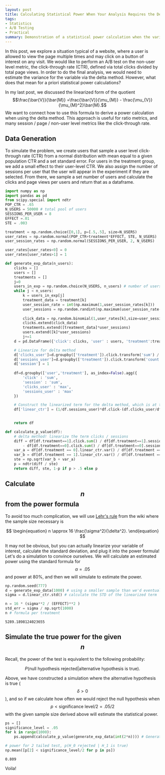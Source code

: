 ```yaml
---
layout: post
title: Calculating Statistical Power When Your Analysis Requires the Delta Method
tags:
- Statistics
- A/B Testing
- Practical
summary: Demonstration of a statistical power calculation when the variable in question requires the use of the delta method-- i.e., it is a ratio metric.
---
```


In this post, we explore a situation typical of a website, where a user is allowed to view the page multiple times and may click on a button of interest on any visit. We would like to perform an A/B test on the non-user level metric, the click-through rate (CTR), defined via  total clicks divided by total page views. In order to do the final analysis, we would need to estimate the variance for the variable via the delta method. However, what does that mean for a priori statistical power calculations?

In my last post, we discussed the linearized form of the quotient $$\frac{\bar{V}}{\bar{M}} =\frac{\bar{V}}{\mu_{M}} - \frac{\mu_{V}}{\mu_{M}^2}\bar{M}.$$ We want to connect how to use this formula to derive a power calculation when using the delta method. This approach is useful for ratio metrics, and many session / page / non-user level metrics like the click-through rate.


## Data Generation

To simulate the problem, we create users that sample a user level click-through rate (CTR) from a normal distribution with mean equal to a given population CTR and a set standard error. For users in the treatment group, we add a small effect to their user-level CTR. We also assign the number of sessions per user that the user will appear in the experiment if they are selected. From there, we sample a set number of users and calculate the clicks and page views per users and return that as a dataframe.

```python
import numpy as np
import pandas as pd
from scipy.special import ndtr
POP_CTR = .65
N_USERS = 50000 # total pool of users
SESSIONS_PER_USER = 8
EFFECT =.01
STE = .003

treatment = np.random.choice([0,1], p=[.5,.5], size=N_USERS)
user_rates = np.random.normal(POP_CTR+treatment*EFFECT, STE, N_USERS)
user_session_rates = np.random.normal(SESSIONS_PER_USER, 2, N_USERS)

user_rates[user_rates<0] = 0
user_rates[user_rates>1] = 1

def generate_exp_data(n_users):
    clicks = []
    users = []
    treatments = []
    j=0
    users_in_exp = np.random.choice(N_USERS, n_users) # number of users in the experiment
    while j < n_users:
        k = users_in_exp[j]
        treatment_data = treatment[k]
        user_session_rate = int(np.maximum(1,user_session_rates[k]))
        user_sessions = np.random.randint(np.maximum(user_session_rate-2,1),user_session_rate+2)
        
        click_data = np.random.binomial(1,user_rates[k],size=user_sessions).tolist()
        clicks.extend(click_data)
        treatments.extend([treatment_data]*user_sessions)
        users.extend([k]*user_sessions)
        j+=1
    d = pd.DataFrame({'click': clicks, 'user' : users, 'treatment':treatments})

    # Linearize for delta method
    d['clicks_user']=d.groupby(['treatment']).click.transform('sum') / d.groupby(['treatment']).user.transform('nunique')
    d['sessions_user']=d.groupby(['treatment']).click.transform('count')/ d.groupby(['treatment']).user.transform('nunique')
    d['session'] = 1
    
    df=d.groupby(['user','treatment'], as_index=False).agg({
        'click' : 'sum',
        'session' : 'sum',
        'clicks_user' : 'max',
        'sessions_user' : 'max'
    })

    # Construct the linearized term for the delta method, which is at the user level!
    df['linear_ctr'] = (1/df.sessions_user)*df.click-(df.clicks_user/df.sessions_user**2)*df.session

    
    return df

def calculate_p_value(df):
    # delta method! linearize the term clicks / sessions    
    diff = df[df.treatment==1].click.sum() / df[df.treatment==1].session.sum() \
        - df[df.treatment==0].click.sum() / df[df.treatment==0].session.sum() 
    var_a = df[df.treatment == 0].linear_ctr.var() / df[df.treatment == 0].user.nunique()
    var_b = df[df.treatment == 1].linear_ctr.var() / df[df.treatment == 1].user.nunique()
    ste = np.sqrt(var_b + var_a)
    p = ndtr(diff / ste)
    return diff, ste, 1-p if p > .5 else p
```

## Calculate $$n$$ from the power formula

To avoid too much complication, we will use [Lehr's rule](https://en.wikipedia.org/wiki/Power_of_a_test) from the wiki where the sample size necessary is 

$$
\begin{equation}
n \approx 16 \frac{\sigma^2}{\delta^2}.
\end{equation}
$$


It may not be obvious, but you can actually linearize your variable of interest, calculate the standard deviation, and plug it into the power formula! Let's do a simulation to convince ourselves. We will calculate an estimated power using the standard formula for $$\alpha=.05
$$ and power at 80%, and then we will simulate to estimate the power.


```python
np.random.seed(777)
d = generate_exp_data(1000) # using a smaller sample than we'd eventually need
sigma = d.linear_ctr.std() # calculate the STD of the linearized term

n = 16 * (sigma**2 / (EFFECT)**2 )
std_err = sigma / np.sqrt(1000)
n # formula per treatment
```




    5289.1898124023655



## Simulate the true power for the given $$n$$

Recall, the power of the test is equivalent to the following probability:

$$\begin{equation}P(\text{null hypothesis rejected} | \text{alternative hypothesis is true}).\end{equation}$$ 

Above, we have constructed a simulation where the alternative hypothesis is true ($$\delta>0$$), and so if we calculate how often we would reject the null hypothesis when $$p < \text{significance level}/2=.05/2$$ with the given sample size derived above will estimate the statistical power.


```python
ps = []
significance_level = .05
for k in range(1000):
    ps.append(calculate_p_value(generate_exp_data(int(2*n)))) # Generate P distribution

```


```python
# power for 2 tailed test, p(H_0 rejected | H_1 is true)
np.mean([p[2] < significance_level/2 for p in ps])
```




    0.809



Voila!
